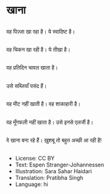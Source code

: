 # खाना

##
वह पिज़्ज़ा खा रहा है। ये स्वादिष्ट है।

##
वह चिकन खा रही है। ये तीखा है।

##
वह प्रतिदिन चावल खाता है।

##
उसे सब्ज़ियाँ पसंद हैं।

##
वह मीट नहीं खाती है। वह शाकाहारी है।

##
वह मूँगफली नहीं खाता है। उसे इनसे एलर्जी है।

##
वे खाना बना रहे हैं। ख़ुशबू तो बहुत अच्छी आ रही है!

##
* License: CC BY
* Text: Espen Stranger-Johannessen
* Illustration: Sara Sahar Haidari
* Translation: Pratibha Singh
* Language: hi
